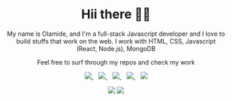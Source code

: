 <h1 align='center'>Hii there 👋🏾</h1>

<p align='center'>My name is Olamide, and I'm a full-stack Javascript developer and I love to build stuffs that work on the web. I work with HTML, CSS, Javascript (React, Node.js), MongoDB</p>

<p align='center'>Feel free to surf through my repos and check my work</p>

<p align='center'>
<a href="https://wa.me/2348087723258?text=Hello Olamide I am..." target="_blank">
  <img src="https://img.shields.io/badge/WHATSAPP-%2325D366.svg?&style=for-the-badge&logo=whatsapp&logoColor=white" />
</a>&nbsp;&nbsp;
<a href="https://twitter.com/olamideaboyeji" target="_blank">
  <img src="https://img.shields.io/badge/twitter-%231DA1F2.svg?&style=for-the-badge&logo=twitter&logoColor=white" />
</a>&nbsp;&nbsp;
<a href="https://www.linkedin.com/in/aolamide" target="_blank">
  <img src="https://img.shields.io/badge/linkedin-%230077B5.svg?&style=for-the-badge&logo=linkedin&logoColor=white" />
</a>&nbsp;&nbsp;
<a href="mailto:me@aolamide.tech" target="_blank">
  <img src="https://img.shields.io/badge/email me-%23D14836.svg?&style=for-the-badge&logo=gmail&logoColor=white" />
</a>&nbsp;&nbsp;
  <img src="https://gpvc.arturio.dev/aolamide" />
  
  <p align = "center">
  <img src = "https://github-readme-stats.vercel.app/api?username=aolamide&show_icons=true&title_color=47ff78&text_color=efefed&icon_color=47ff78&bg_color=0b0b0c&line_height=27">
  <img src = "https://github-readme-stats.vercel.app/api/top-langs/?username=aolamide&title_color=47ff78&text_color=efefed&icon_color=47ff78&bg_color=0b0b0c&line_height=27">
</p>
</p>

<!-- https://github-readme-stats.vercel.app/api?username=aolamide&show_icons=true&title_color=edc00e&text_color=efefed&icon_color=edc00e&bg_color=0b0b0c&line_height=27
https://github-readme-stats.vercel.app/api?username=aolamide&show_icons=true&title_color=e7be1a&text_color=efefed&icon_color=e7be1a&bg_color=0b0b0c&line_height=27
https://github-readme-stats.vercel.app/api?username=aolamide&show_icons=true&title_color=69e78b&text_color=efefed&icon_color=69e78b&bg_color=0b0b0c&line_height=27-->
